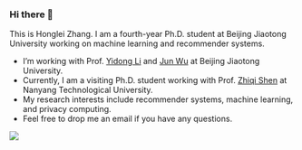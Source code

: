 ### Hi there 👋

<!--
**hongleizhang/hongleizhang** is a ✨ _special_ ✨ repository because its `README.md` (this file) appears on your GitHub profile.

Here are some ideas to get you started:

- 🔭 I’m currently working on ...
- 🌱 I’m currently learning ...
- 👯 I’m looking to collaborate on ...
- 🤔 I’m looking for help with ...
- 💬 Ask me about ...
- 📫 How to reach me: ...
- 😄 Pronouns: ...
- ⚡ Fun fact: ...
-->

This is Honglei Zhang. I am a fourth-year Ph.D. student at Beijing Jiaotong University working on machine learning and recommender systems.

- I’m working with Prof. [Yidong Li](https://faculty.bjtu.edu.cn/8408/) and [Jun Wu](https://faculty.bjtu.edu.cn/8620/) at Beijing Jiaotong University.
- Currently, I am a visiting Ph.D. student working with Prof. [Zhiqi Shen](https://dr.ntu.edu.sg/cris/rp/rp00227) at Nanyang Technological University.
- My research interests include recommender systems, machine learning, and privacy computing.
- Feel free to drop me an email if you have any questions.

![](https://github-readme-stats.vercel.app/api?username=hongleizhang)
